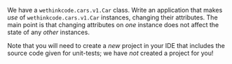 We have a `wethinkcode.cars.v1.Car` class. Write an application that makes *use* of `wethinkcode.cars.v1.Car` instances, changing
their attributes. The main point is that changing attributes on *one* instance does not
affect the state of any *other* instances.

Note that you will need to create a *new* project in your IDE that includes the
source code given for unit-tests; we have *not* created a project for you!

